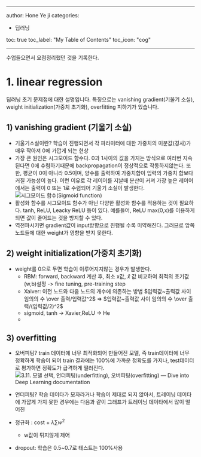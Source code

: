 
---
author: Hone Ye ji
categories: 
 - 딥러닝
 
toc: true
toc_label: "My Table of Contents"
toc_icon: "cog"

---

수업들으면서 요점정리했던 것을 기록한다.

# 1. linear regression

 딥러닝 초기 문제점에 대한 설명입니다. 특징으로는 vanishing gradient(기울기 소실), weight initialization(가중치 초기화), overfitting 피하기가 있습니다.

## 1) vanishing gradient (기울기 소실) 

- 기울기소실이란? 학습이 진행되면서 각 파라미터에 대한 가중치의 미분값(경사)가 매우 작아져 0에 가깝게 되는 현상
- 가장 큰 원인은 시그모이드 함수다. 0과 1사이의 값을 가지는 방식으로 여러번 지속된다면 0에 수렴하기때문에 backpropagation이 정상적으로 작동하지않는다. 또한, 평균이 0이 아니라 0.5이며, 양수를 출력하여 가중치합이 입력의 가중치 합보다 커질 가능성이 높다. 이런 이유로 각 레이어를 지날때 분산이 커져 가장 높은 레이어에서는 출력이 0 또는 1로 수렴되어 기울기 소실이 발생한다.
![시그모이드 함수(Sigmoid function)](https://t1.daumcdn.net/cfile/tistory/99FC323D5DA6F5251D)
- 활성화 함수를 시그모이드 함수가 아닌 다양한 활성화 함수를 적용하는 것이 필요하다. tanh, ReLU, Leacky ReLU 등이 있다. 예를들어,  ReLU  max(0,x)를 이용하게 되면 값이 줄어드는 것을 방지할 수 있다. 
- 역전파시키면 gradient값이 input방향으로 진행될 수록 미약해진다. 그러므로 앞쪽 노드들에 대한 weight가 영향을 받지 못한다.


## 2) weight initialization(가중치 초기화)
- weight를 0으로 두면 학습이 이루어지지않는 경우가 발생한다.
	- RBM: forward, backward 계산 후, 최소 x값,  $\widehat{x}$ 값 비교하여 최적의 초기값(w,b)설정  -> fine tuning, pre-training step
	- Xaiver: 이전 노드와 다음 노드의 개수에 의존하는 방법
				$입력값~출력값 사이 임의의 수 \over 출력/입력값^2$ $\Longrightarrow$  $입력값~출력값 사이 임의의 수 \over 출력/(입력값/2)^2$ 
	- sigmoid, tanh $\to$ Xavier,ReLU $\to$ He 
	-

## 3) overfitting 
- 오버피팅? train 데이터에 너무 최적화되어 만들어진 모델, 즉 train데이터에 너무 정확하게 학습이 되어 train 결과에는 100%에 가까운 정확도를 가지나, test데이터로 평가하면 정확도가 급격하게 떨러진다.![3.11. 모델 선택, 언더피팅(underfitting), 오버피팅(overfitting) — Dive into Deep  Learning documentation](https://ko.d2l.ai/_images/capacity_vs_error.svg)
- 언더피팅? 학습 데이타가 모자라거나 학습이 제대로 되지 않아서, 트레이닝 데이타에 가깝게 가지 못한 경우에는 다음과 같이 그래프가 트레이닝 데이타에서 많이 떨어진  
  

- 정규화 : cost + $\lambda\sum w^2$ 
	- w값이 튀지않게 제어
- dropout: 학습은 0.5~0.7로 테스트는 100%사용
<!--stackedit_data:
eyJoaXN0b3J5IjpbLTE2ODk2ODE0LDYzNzEzMTI4OSwtMTUxNT
cwODUxNl19
-->